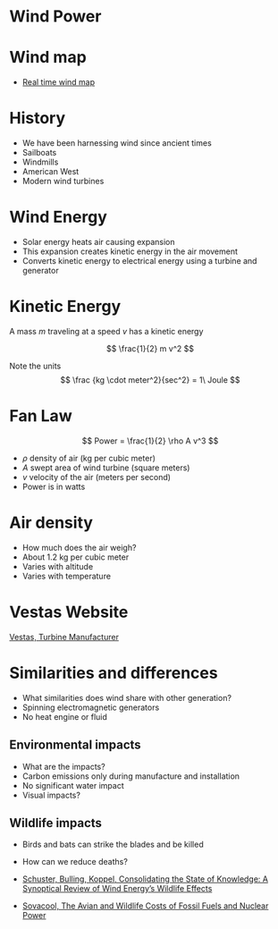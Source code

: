 # Wind Power

# Wind map
- [Real time wind map](http://hint.fm/wind/)

# History
- We have been harnessing wind since ancient times
- Sailboats
- Windmills
- American West
- Modern wind turbines

# Wind Energy
- Solar energy heats air causing expansion
- This expansion creates kinetic energy in the air movement
- Converts kinetic energy to electrical energy using a turbine and generator

# Kinetic Energy

A mass $m$ traveling at a speed $v$ has a kinetic energy

$$ \frac{1}{2} m v^2 $$

Note the units
$$ \frac {kg \cdot meter^2}{sec^2} = 1\ Joule $$

# Fan Law

$$ Power = \frac{1}{2} \rho A v^3 $$

- $\rho$ density of air (kg per cubic meter)
- $A$ swept area of wind turbine (square meters)
- $v$ velocity of the air (meters per second)
- Power is in watts

# Air density
- How much does the air weigh?
- About 1.2 kg per cubic meter
- Varies with altitude
- Varies with temperature

# Vestas Website
[Vestas, Turbine Manufacturer](http://www.vestas.com)

# Similarities and differences
- What similarities does wind share with other generation?
- Spinning electromagnetic generators
- No heat engine or fluid

<!-- # Global Wind Capacity -->
<!-- ![](./figures/global&#45;wind&#45;capacity.png) -->
<!--  -->
<!-- # Capacity by Country -->
<!-- ![](./figures/wind&#45;capacity&#45;by&#45;country.png) -->

## Environmental impacts
- What are the impacts?
- Carbon emissions only during manufacture and installation
- No significant water impact
- Visual impacts?

## Wildlife impacts
- Birds and bats can strike the blades and be killed
- How can we reduce deaths?

- [Schuster, Bulling, Koppel, Consolidating the State of Knowledge: A Synoptical Review of Wind Energy’s Wildlife Effects](https://link.springer.com/article/10.1007%2Fs00267-015-0501-5)
- [Sovacool, The Avian and Wildlife Costs of Fossil Fuels and Nuclear Power](https://papers.ssrn.com/sol3/papers.cfm?abstract_id=2198024)

<!-- ## Custom microturbine -->
<!-- ![](../figures/peru&#45;auto&#45;shop.jpg) -->
<!--  -->
<!-- ## Custom microturbine -->
<!-- ![](../figures/peru&#45;wind.JPG) -->
<!--  -->
<!-- ## Wind turbine electronics -->
<!-- ![](../figures/peru&#45;wind2.JPG) -->
